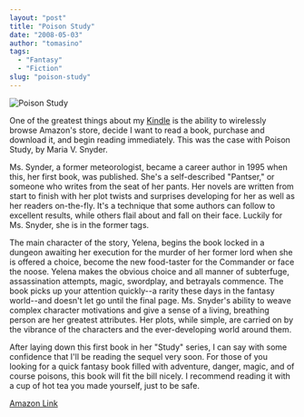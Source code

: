 ```yaml
---
layout: "post"
title: "Poison Study"
date: "2008-05-03"
author: "tomasino"
tags:
  - "Fantasy"
  - "Fiction"
slug: "poison-study"
---
```


![Poison Study][]

One of the greatest things about my [Kindle][] is the ability to
wirelessly browse Amazon's store, decide I want to read a book, purchase
and download it, and begin reading immediately. This was the case with
Poison Study, by Maria V. Snyder.

Ms. Synder, a former meteorologist, became a career author in 1995 when
this, her first book, was published. She's a self-described "Pantser,"
or someone who writes from the seat of her pants. Her novels are written
from start to finish with her plot twists and surprises developing for
her as well as her readers on-the-fly. It's a technique that some
authors can follow to excellent results, while others flail about and
fall on their face. Luckily for Ms. Snyder, she is in the former
tags.

The main character of the story, Yelena, begins the book locked in a
dungeon awaiting her execution for the murder of her former lord when
she is offered a choice, become the new food-taster for the Commander or
face the noose. Yelena makes the obvious choice and all manner of
subterfuge, assassination attempts, magic, swordplay, and betrayals
commence. The book picks up your attention quickly--a rarity these days
in the fantasy world--and doesn't let go until the final page. Ms.
Snyder's ability to weave complex character motivations and give a sense
of a living, breathing person are her greatest attributes. Her plots,
while simple, are carried on by the vibrance of the characters and the
ever-developing world around them.

After laying down this first book in her "Study" series, I can say with
some confidence that I'll be reading the sequel very soon. For those of
you looking for a quick fantasy book filled with adventure, danger,
magic, and of course poisons, this book will fit the bill nicely. I
recommend reading it with a cup of hot tea you made yourself, just to be
safe.

[Amazon Link][]

  [Poison Study]: //blog.tomasino.org/images/poison_study.jpg
  [Kindle]: //www.amazon.com/kindle/
  [Amazon Link]: //www.amazon.com/Poison-Study-Maria-V-Snyder/dp/0373802307/?tag=tomablog-20
